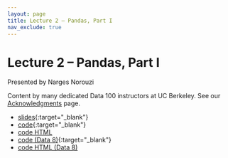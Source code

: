 ```yaml
---
layout: page
title: Lecture 2 – Pandas, Part I
nav_exclude: true
---
```


# Lecture 2 – Pandas, Part I

Presented by Narges Norouzi

Content by many dedicated Data 100 instructors at UC Berkeley. See our [Acknowledgments](../../acks) page.

- [slides](https://docs.google.com/presentation/d/1lB6M_qB0KvVMW0GQMrvLilo59lKE1fy32HRiQqoKHjs/edit?usp=sharing){:target="_blank"}
- [code](https://data100.datahub.berkeley.edu/hub/user-redirect/git-pull?repo=https%3A%2F%2Fgithub.com%2FDS-100%2Ffa23-student&urlpath=lab%2Ftree%2Ffa23-student%2Flecture%2Flec02%2Flec02.ipynb&branch=main){:target="_blank"}
- [code HTML](../../resources/assets/lectures/lec02/lec02.html)
- [code (Data 8)](https://data100.datahub.berkeley.edu/hub/user-redirect/git-pull?repo=https%3A%2F%2Fgithub.com%2FDS-100%2Ffa23-student&urlpath=lab%2Ftree%2Ffa23-student%2Flecture%2Flec02%2Fdata8_translation_examples.ipynb&branch=main){:target="_blank"}
- [code HTML (Data 8)](../../resources/assets/lectures/lec02/data8_translation_examples.html)

